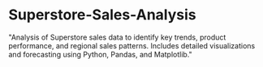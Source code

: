 # Superstore-Sales-Analysis
"Analysis of Superstore sales data to identify key trends, product performance, and regional sales patterns. Includes detailed visualizations and forecasting using Python, Pandas, and Matplotlib."
